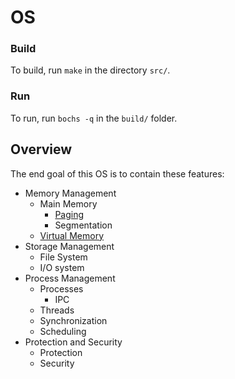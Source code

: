 # OS

### Build

To build, run `make` in the directory `src/`.

### Run

To run, run `bochs -q` in the `build/` folder.

## Overview

The end goal of this OS is to contain these features:
+ Memory Management
  + Main Memory
  	+ [Paging](./docs/paging.md)
  	+ Segmentation
  + [Virtual Memory](./docs/virtualmemory.md)
+ Storage Management
    + File System
    + I/O system 
+ Process Management
   + Processes
      + IPC
   + Threads
   + Synchronization
   + Scheduling
+ Protection and Security
   + Protection
   + Security

